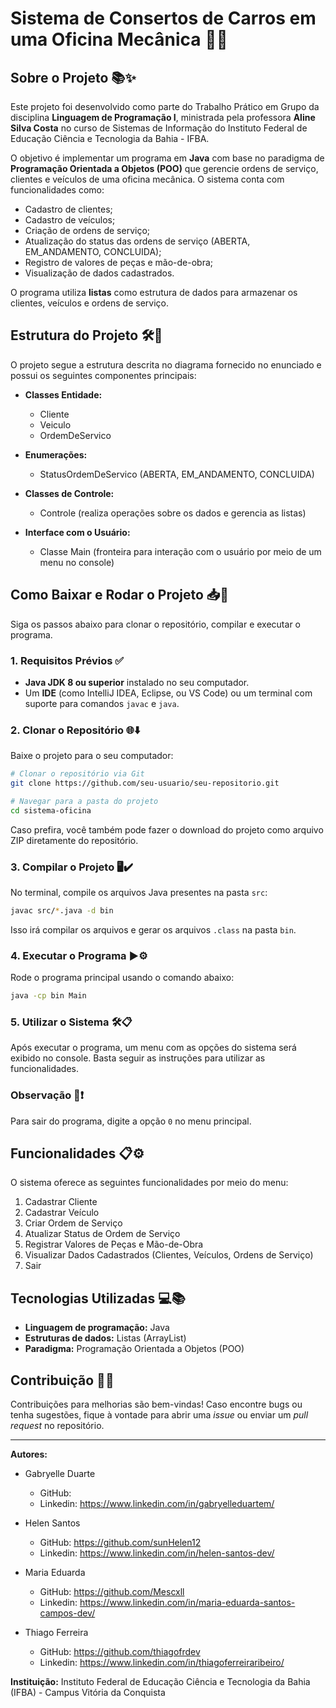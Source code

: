 # Sistema de Consertos de Carros em uma Oficina Mecânica 🚗🔧

## Sobre o Projeto 📚✨
Este projeto foi desenvolvido como parte do Trabalho Prático em Grupo da disciplina **Linguagem de Programação I**, ministrada pela professora **Aline Silva Costa** no curso de Sistemas de Informação do Instituto Federal de Educação Ciência e Tecnologia da Bahia - IFBA.

O objetivo é implementar um programa em **Java** com base no paradigma de **Programação Orientada a Objetos (POO)** que gerencie ordens de serviço, clientes e veículos de uma oficina mecânica. O sistema conta com funcionalidades como:
- Cadastro de clientes;
- Cadastro de veículos;
- Criação de ordens de serviço;
- Atualização do status das ordens de serviço (ABERTA, EM_ANDAMENTO, CONCLUIDA);
- Registro de valores de peças e mão-de-obra;
- Visualização de dados cadastrados.

O programa utiliza **listas** como estrutura de dados para armazenar os clientes, veículos e ordens de serviço.

## Estrutura do Projeto 🛠️📂
O projeto segue a estrutura descrita no diagrama fornecido no enunciado e possui os seguintes componentes principais:

- **Classes Entidade:**
  - Cliente
  - Veiculo
  - OrdemDeServico

- **Enumerações:**
  - StatusOrdemDeServico (ABERTA, EM_ANDAMENTO, CONCLUIDA)

- **Classes de Controle:**
  - Controle (realiza operações sobre os dados e gerencia as listas)

- **Interface com o Usuário:**
  - Classe Main (fronteira para interação com o usuário por meio de um menu no console)

## Como Baixar e Rodar o Projeto 📥🚀
Siga os passos abaixo para clonar o repositório, compilar e executar o programa.

### 1. Requisitos Prévios ✅
- **Java JDK 8 ou superior** instalado no seu computador.
- Um **IDE** (como IntelliJ IDEA, Eclipse, ou VS Code) ou um terminal com suporte para comandos `javac` e `java`.

### 2. Clonar o Repositório 🌐⬇️
Baixe o projeto para o seu computador:

```bash
# Clonar o repositório via Git
git clone https://github.com/seu-usuario/seu-repositorio.git

# Navegar para a pasta do projeto
cd sistema-oficina
```

Caso prefira, você também pode fazer o download do projeto como arquivo ZIP diretamente do repositório.

### 3. Compilar o Projeto 🖥️✔️
No terminal, compile os arquivos Java presentes na pasta `src`:

```bash
javac src/*.java -d bin
```
Isso irá compilar os arquivos e gerar os arquivos `.class` na pasta `bin`.

### 4. Executar o Programa ▶️⚙️
Rode o programa principal usando o comando abaixo:

```bash
java -cp bin Main
```

### 5. Utilizar o Sistema 🛠️📋
Após executar o programa, um menu com as opções do sistema será exibido no console. Basta seguir as instruções para utilizar as funcionalidades.

### Observação 📝❗
Para sair do programa, digite a opção `0` no menu principal.

## Funcionalidades 📋⚙️
O sistema oferece as seguintes funcionalidades por meio do menu:
1. Cadastrar Cliente
2. Cadastrar Veículo
3. Criar Ordem de Serviço
4. Atualizar Status de Ordem de Serviço
5. Registrar Valores de Peças e Mão-de-Obra
6. Visualizar Dados Cadastrados (Clientes, Veículos, Ordens de Serviço)
0. Sair

## Tecnologias Utilizadas 💻📚
- **Linguagem de programação:** Java
- **Estruturas de dados:** Listas (ArrayList)
- **Paradigma:** Programação Orientada a Objetos (POO)

## Contribuição 🤝🌟
Contribuições para melhorias são bem-vindas! Caso encontre bugs ou tenha sugestões, fique à vontade para abrir uma *issue* ou enviar um *pull request* no repositório.

---

**Autores:** 

- Gabryelle Duarte
  - GitHub: 
  - Linkedin: https://www.linkedin.com/in/gabryelleduartem/

- Helen Santos
  - GitHub: https://github.com/sunHelen12
  - Linkedin: https://www.linkedin.com/in/helen-santos-dev/

- Maria Eduarda
  - GitHub: https://github.com/Mescxll
  - Linkedin: https://www.linkedin.com/in/maria-eduarda-santos-campos-dev/

- Thiago Ferreira
  - GitHub: https://github.com/thiagofrdev
  - Linkedin: https://www.linkedin.com/in/thiagoferreiraribeiro/

**Instituição:** Instituto Federal de Educação Ciência e Tecnologia da Bahia (IFBA) - Campus Vitória da Conquista
